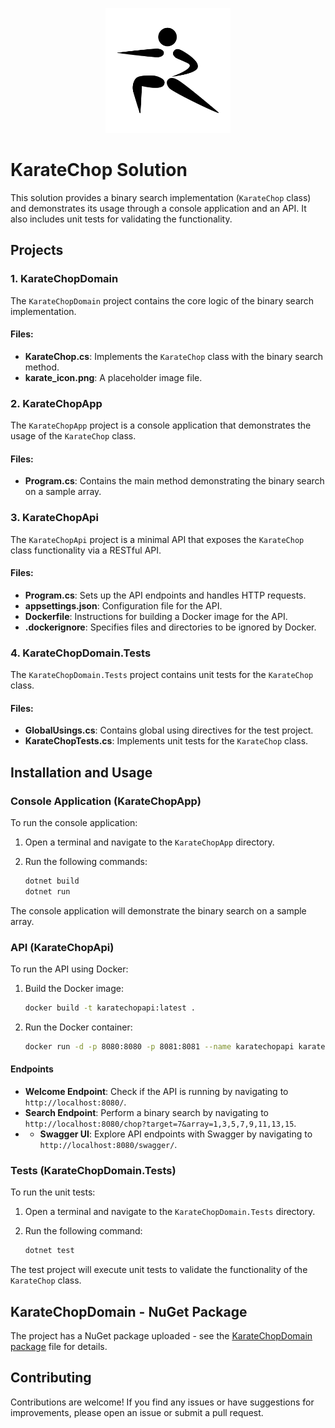 <p align="center">
    <img alt="Project Karate Logo" src="https://github.com/Duskwoord10/karate-chop-domain/blob/master/karate_icon.png" width="200" height="200" />
</p>

# KarateChop Solution

This solution provides a binary search implementation (`KarateChop` class) and demonstrates its usage through a console application and an API. It also includes unit tests for validating the functionality.

## Projects

### 1. KarateChopDomain

The `KarateChopDomain` project contains the core logic of the binary search implementation.

#### Files:
- **KarateChop.cs**: Implements the `KarateChop` class with the binary search method.
- **karate_icon.png**: A placeholder image file.

### 2. KarateChopApp

The `KarateChopApp` project is a console application that demonstrates the usage of the `KarateChop` class.

#### Files:
- **Program.cs**: Contains the main method demonstrating the binary search on a sample array.

### 3. KarateChopApi

The `KarateChopApi` project is a minimal API that exposes the `KarateChop` class functionality via a RESTful API.

#### Files:
- **Program.cs**: Sets up the API endpoints and handles HTTP requests.
- **appsettings.json**: Configuration file for the API.
- **Dockerfile**: Instructions for building a Docker image for the API.
- **.dockerignore**: Specifies files and directories to be ignored by Docker.

### 4. KarateChopDomain.Tests

The `KarateChopDomain.Tests` project contains unit tests for the `KarateChop` class.

#### Files:
- **GlobalUsings.cs**: Contains global using directives for the test project.
- **KarateChopTests.cs**: Implements unit tests for the `KarateChop` class.

## Installation and Usage

### Console Application (KarateChopApp)

To run the console application:

1. Open a terminal and navigate to the `KarateChopApp` directory.
2. Run the following commands:

    ```sh
    dotnet build
    dotnet run
    ```

The console application will demonstrate the binary search on a sample array.

### API (KarateChopApi)

To run the API using Docker:

1. Build the Docker image:

    ```sh
    docker build -t karatechopapi:latest .
    ```

2. Run the Docker container:

    ```sh
    docker run -d -p 8080:8080 -p 8081:8081 --name karatechopapi karatechopapi:latest
    ```

#### Endpoints

- **Welcome Endpoint**: Check if the API is running by navigating to `http://localhost:8080/`.
- **Search Endpoint**: Perform a binary search by navigating to `http://localhost:8080/chop?target=7&array=1,3,5,7,9,11,13,15`.
- - **Swagger UI**: Explore API endpoints with Swagger by navigating to `http://localhost:8080/swagger/`.

### Tests (KarateChopDomain.Tests)

To run the unit tests:

1. Open a terminal and navigate to the `KarateChopDomain.Tests` directory.
2. Run the following command:

    ```sh
    dotnet test
    ```

The test project will execute unit tests to validate the functionality of the `KarateChop` class.

## KarateChopDomain - NuGet Package

The project has a NuGet package uploaded - see the [KarateChopDomain package](https://www.nuget.org/packages/KarateChopDomain) file for details.

## Contributing

Contributions are welcome! If you find any issues or have suggestions for improvements, please open an issue or submit a pull request.
